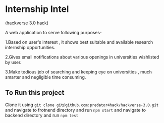 # Internship Intel 

(hackverse 3.0 hack)

A web application to serve following purposes-

1.Based on user's interest , it shows best suitable and available research internship opportunities.

2.Gives email notifications about various openings in universities wishlisted by user.

3.Make tedious job of searching and keeping eye on universities , much smarter and negligible time consuming.


## To Run this project 
 Clone it using
```git clone git@github.com:predator4hack/hackverse-3.0.git ```
and navigate to frotnend directory and run 
```npm start```
and navigate to backend directory and run 
```npm test```



